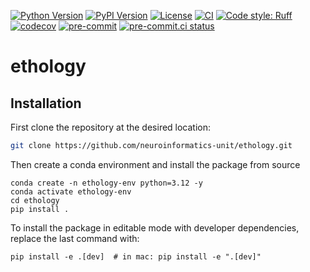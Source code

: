 [![Python Version](https://img.shields.io/pypi/pyversions/ethology.svg)](https://pypi.org/project/ethology)
[![PyPI Version](https://img.shields.io/pypi/v/ethology.svg)](https://pypi.org/project/ethology)
[![License](https://img.shields.io/badge/License-BSD_3--Clause-orange.svg)](https://opensource.org/licenses/BSD-3-Clause)
[![CI](https://img.shields.io/github/actions/workflow/status/neuroinformatics-unit/ethology/test_and_deploy.yml?label=CI)](https://github.com/neuroinformatics-unit/ethology/actions)
[![Code style: Ruff](https://img.shields.io/endpoint?url=https://raw.githubusercontent.com/astral-sh/ruff/main/assets/badge/format.json)](https://github.com/astral-sh/ruff)
[![codecov](https://codecov.io/gh/neuroinformatics-unit/ethology/branch/main/graph/badge.svg?token=P8CCH3TI8K)](https://codecov.io/gh/neuroinformatics-unit/ethology)
[![pre-commit](https://img.shields.io/badge/pre--commit-enabled-brightgreen?logo=pre-commit&logoColor=white)](https://github.com/pre-commit/pre-commit)
[![pre-commit.ci status](https://results.pre-commit.ci/badge/github/neuroinformatics-unit/ethology/main.svg)](https://results.pre-commit.ci/latest/github/neuroinformatics-unit/ethology/main)

# ethology


## Installation

First clone the repository at the desired location:
```bash
git clone https://github.com/neuroinformatics-unit/ethology.git
```

Then create a conda environment and install the package from source
```
conda create -n ethology-env python=3.12 -y
conda activate ethology-env
cd ethology
pip install .
```

To install the package in editable mode with developer dependencies, replace the last command with:
```
pip install -e .[dev]  # in mac: pip install -e ".[dev]"
```
